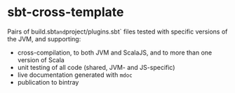 # sbt-cross-template

Pairs of build.sbt` and `project/plugins.sbt` files tested with specific versions of the JVM, and supporting:

- cross-compilation, to both JVM and ScalaJS, and to more than one version of Scala
- unit testing of all code (shared, JVM- and JS-specific)
- live documentation generated with `mdoc`
- publication to bintray

